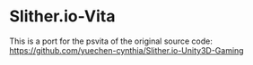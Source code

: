 # Slither.io-Vita
This is a port for the psvita of the original source code: https://github.com/yuechen-cynthia/Slither.io-Unity3D-Gaming
